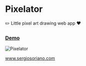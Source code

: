 # Pixelator
 :pencil2: Little pixel art drawing web app :hearts:
  
 <h3><a href="https://sergiss.github.io/pixelator/" target="_blank">Demo</a></h3>

![Pixelator](https://github.com/sergiss/pixelator/blob/master/pixelator.png?raw=true)

www.sergiosoriano.com
